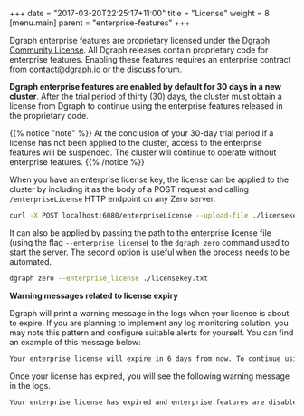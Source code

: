 +++
date = "2017-03-20T22:25:17+11:00"
title = "License"
weight = 8
[menu.main]
    parent = "enterprise-features"
+++

Dgraph enterprise features are proprietary licensed under the [Dgraph Community
License][dcl]. All Dgraph releases contain proprietary code for enterprise features.
Enabling these features requires an enterprise contract from
[contact@dgraph.io](mailto:contact@dgraph.io) or the [discuss
forum](https://discuss.dgraph.io).

**Dgraph enterprise features are enabled by default for 30 days in a new cluster**.
After the trial period of thirty (30) days, the cluster must obtain a license from Dgraph to
continue using the enterprise features released in the proprietary code.

{{% notice "note" %}}
At the conclusion of your 30-day trial period if a license has not been applied to the cluster,
access to the enterprise features will be suspended. The cluster will continue to operate without
enterprise features.
{{% /notice %}}

When you have an enterprise license key, the license can be applied to the cluster by including it
as the body of a POST request and calling `/enterpriseLicense` HTTP endpoint on any Zero server.

```sh
curl -X POST localhost:6080/enterpriseLicense --upload-file ./licensekey.txt
```

It can also be applied by passing the path to the enterprise license file (using the flag
`--enterprise_license`) to the `dgraph zero` command used to start the server. The second option is
useful when the process needs to be automated.

```sh
dgraph zero --enterprise_license ./licensekey.txt
```

**Warning messages related to license expiry**

Dgraph will print a warning message in the logs when your license is about to expire. If you are planning to implement any log monitoring solution, you may note this pattern and configure suitable alerts for yourself. You can find an example of this message below:

```sh
Your enterprise license will expire in 6 days from now. To continue using enterprise features after 6 days from now, apply a valid license. To get a new license, contact us at https://dgraph.io/contact.
```

Once your license has expired, you will see the following warning message in the logs.

```sh
Your enterprise license has expired and enterprise features are disabled. To continue using enterprise features, apply a valid license. To receive a new license, contact us at https://dgraph.io/contact.
```

[dcl]: https://github.com/dgraph-io/dgraph/blob/master/licenses/DCL.txt
